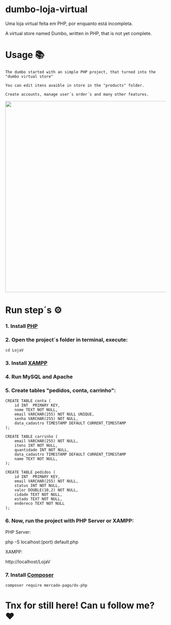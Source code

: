 # dumbo-loja-virtual
Uma loja virtual feita em PHP, por enquanto está incompleta.

A virtual store named Dumbo, written in PHP, that is not yet complete.


# Usage 📚

```
The dumbo started with an simple PHP project, that turned into the "dumbo virtual store"

You can edit itens avaible in store in the "products" folder.

Create accounts, manage user´s order´s and many other features.
```
<img src="https://media.discordapp.net/attachments/1138577676291031173/1138833085115400192/image.png?width=1000&height=636" width="600">

# Run step´s ⚙

### 1. Install <a href='https://www.php.net/downloads.php'>PHP</a>

### 2. Open the project´s folder in terminal, execute:
```
cd LojaV
```
### 3. Install <a href='https://sourceforge.net/projects/xampp/files/XAMPP%20Windows/8.2.4/xampp-windows-x64-8.2.4-0-VS16-installer.exe/download'>XAMPP</a>

### 4. Run MySQL and Apache

### 5. Create tables "pedidos, conta, carrinho":

```
CREATE TABLE conta (
    id INT  PRIMARY KEY,
    nome TEXT NOT NULL,
    email VARCHAR(255) NOT NULL UNIQUE,
    senha VARCHAR(255) NOT NULL,
    data_cadastro TIMESTAMP DEFAULT CURRENT_TIMESTAMP
);

CREATE TABLE carrinho (
    email VARCHAR(255) NOT NULL,
    itens INT NOT NULL,
    quantidade INT NOT NULL,
    data_cadastro TIMESTAMP DEFAULT CURRENT_TIMESTAMP
    name TEXT NOT NULL,
);

CREATE TABLE pedidos (
    id INT  PRIMARY KEY,
    email VARCHAR(255) NOT NULL,
    status INT NOT NULL, 
    valor DOUBLE(10,2) NOT NULL,
    cidade TEXT NOT NULL,
    estado TEXT NOT NULL,
    endereco TEXT NOT NULL
);
```

### 6. Now, run the project with PHP Server or XAMPP:

PHP Server:

php -S localhost:(port) default.php

XAMPP:

http://localhost/LojaV

### 7. Install <a href='https://getcomposer.org/download/'>Composer</a>

```
composer require mercado-pago/dx-php
```

# Tnx for still here! Can u follow me? ❤

